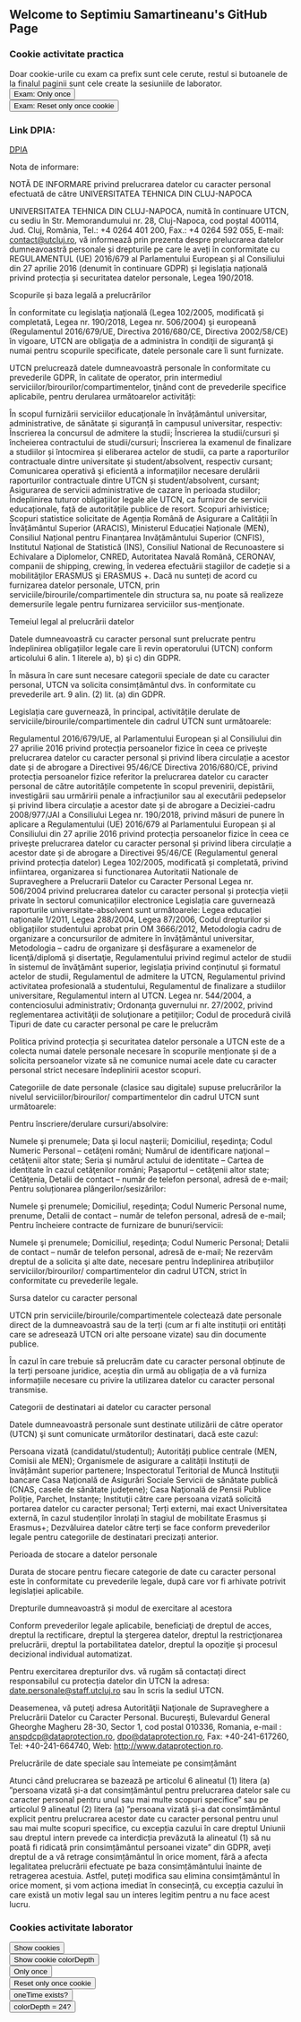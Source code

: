 ## Welcome to Septimiu Samartineanu's GitHub Page


### Cookie activitate practica

Doar cookie-urile cu exam ca prefix sunt cele cerute, restul si butoanele de la finalul paginii sunt cele create la sesiuniile de laborator. <br>
<button onclick="doOnceExam()">Exam: Only once</button> <br>
<button onclick="resetOnceExam()">Exam: Reset only once cookie</button> <br>

### Link DPIA: 

[DPIA](https://didatec-my.sharepoint.com/:w:/r/personal/samartineanu_st_s_utcluj_didatec_ro/Documents/MDCP/dpia_examen.docx?d=wcb4513b2b60c461e91a57de6dcf41060&csf=1&web=1&e=oT1EDa)



Nota de informare:

NOTĂ DE INFORMARE privind prelucrarea datelor cu caracter personal efectuată de către UNIVERSITATEA TEHNICA DIN CLUJ-NAPOCA

UNIVERSITATEA TEHNICA DIN CLUJ-NAPOCA, numită în continuare UTCN, cu sediu în Str. Memorandumului nr. 28, Cluj-Napoca, cod poștal 400114, Jud. Cluj, România, Tel.: +4 0264 401 200, Fax.: +4 0264 592 055, E-mail: contact@utcluj.ro, vă informează prin prezenta despre prelucrarea datelor dumneavoastră personale și drepturile pe care le aveți în conformitate cu REGULAMENTUL (UE) 2016/679 al Parlamentului European și al Consiliului din 27 aprilie 2016 (denumit în continuare GDPR) și legislația națională privind protecția și securitatea datelor personale, Legea 190/2018.

Scopurile și baza legală a prelucrărilor

În conformitate cu legislaţia naţională (Legea 102/2005, modificată și completată, Legea nr. 190/2018, Legea nr. 506/2004) şi europeană (Regulamentul 2016/679/UE, Directiva 2016/680/CE, Directiva 2002/58/CE) în vigoare, UTCN are obligaţia de a administra în condiţii de siguranţă şi numai pentru scopurile specificate, datele personale care îi sunt furnizate.

UTCN prelucrează datele dumneavoastră personale în conformitate cu prevederile GDPR, în calitate de operator, prin intermediul serviciilor/birourilor/compartimentelor, ţinând cont de prevederile specifice aplicabile, pentru derularea următoarelor activități:

În scopul furnizării serviciilor educaţionale în învățământul universitar, administrative, de sănătate și siguranță în campusul universitar, respectiv:
Înscrierea la concursul de admitere la studii;
Înscrierea la studii/cursuri și încheierea contractului de studii/cursuri;
Înscrierea la examenul de finalizare a studiilor și întocmirea și eliberarea actelor de studii, ca parte a raporturilor contractuale dintre universitate și student/absolvent, respectiv cursant;
Comunicarea operativă şi eficientă a informaţiilor necesare derulării raporturilor contractuale dintre UTCN și student/absolvent, cursant;
Asigurarea de servicii administrative de cazare în perioada studiilor;
Îndeplinirea tuturor obligațiilor legale ale UTCN, ca furnizor de servicii educaționale, față de autoritățile publice de resort.
Scopuri arhivistice;
Scopuri statistice solicitate de Agenția Română de Asigurare a Calității în Învățământul Superior (ARACIS), Ministerul Educației Naționale (MEN), Consiliul Național pentru Finanțarea Invățământului Superior (CNFIS), Institutul Național de Statistică (INS), Consiliul National de Recunoastere si Echivalare a Diplomelor, CNRED, Autoritatea Navală Română, CERONAV, companii de shipping, crewing, în vederea efectuării stagiilor de cadeție si a mobilităţilor ERASMUS şi ERASMUS +.
Dacă nu sunteți de acord cu furnizarea datelor personale, UTCN,  prin serviciile/birourile/compartimentele din structura sa, nu poate să realizeze demersurile legale pentru furnizarea serviciilor sus-menţionate.

Temeiul legal al prelucrării datelor

Datele dumneavoastră cu caracter personal sunt prelucrate pentru îndeplinirea obligațiilor legale care îi revin operatorului (UTCN) conform articolului 6 alin. 1 literele a), b) şi c) din GDPR.

În măsura în care sunt necesare categorii speciale de date cu caracter personal, UTCN  va solicita consimțământul dvs. în conformitate cu prevederile art. 9 alin. (2) lit. (a) din GDPR.

Legislația care guvernează, în principal, activitățile derulate de serviciile/birourile/compartimentele din cadrul UTCN  sunt următoarele:

Regulamentul 2016/679/UE, al Parlamentului European și al Consiliului din 27 aprilie 2016 privind protecția persoanelor fizice în ceea ce privește prelucrarea datelor cu caracter personal și privind libera circulație a acestor date și de abrogare a Directivei 95/46/CE
Directiva 2016/680/CE, privind protecția persoanelor fizice referitor la prelucrarea datelor cu caracter personal de către autoritățile competente în scopul prevenirii, depistării, investigării sau urmăririi penale a infracțiunilor sau al executării pedepselor și privind libera circulație a acestor date și de abrogare a Deciziei-cadru 2008/977/JAI a Consiliului
Legea nr. 190/2018, privind măsuri de punere în aplicare a Regulamentului (UE) 2016/679 al Parlamentului European și al Consiliului din 27 aprilie 2016 privind protecția persoanelor fizice în ceea ce privește prelucrarea datelor cu caracter personal și privind libera circulație a acestor date și de abrogare a Directivei 95/46/CE (Regulamentul general privind protecția datelor)
Legea 102/2005, modificată și completată, privind infiintarea, organizarea si functionarea Autoritatii Nationale de Supraveghere a Prelucrarii Datelor cu Caracter Personal
Legea nr. 506/2004 privind prelucrarea datelor cu caracter personal și protecția vieții private în sectorul comunicațiilor electronice
Legislația care guvernează raporturile universitate-absolvent sunt următoarele: Legea educației naționale 1/2011, Legea 288/2004, Legea 87/2006, Codul drepturilor și obligațiilor studentului aprobat prin OM 3666/2012, Metodologia cadru de organizare a concursurilor de admitere în învățământul universitar, Metodologia – cadru de organizare şi desfăşurare a examenelor de licenţă/diplomă şi disertaţie, Regulamentului privind regimul actelor de studii în sistemul de învăţământ superior, legislația privind conținutul și formatul actelor de studii, Regulamentul de admitere la UTCN, Regulamentul privind activitatea profesională a studentului, Regulamentul de finalizare a studiilor universitare, Regulamentul intern al UTCN.
Legea nr. 544/2004, a contenciosului administrativ;
Ordonanţa guvernului nr. 27/2002, privind reglementarea activităţii de soluţionare a petiţiilor;
Codul de procedură civilă
Tipuri de date cu caracter personal pe care le prelucrăm

Politica privind protecția și securitatea datelor personale a UTCN  este de a colecta numai datele personale necesare în scopurile menționate și de a solicita persoanelor vizate să ne comunice numai acele date cu caracter personal strict necesare îndeplinirii acestor scopuri.

Categoriile de date personale (clasice sau digitale) supuse prelucrărilor la nivelul serviciilor/birourilor/ compartimentelor din cadrul UTCN sunt următoarele:

Pentru înscriere/derulare cursuri/absolvire:

Numele şi prenumele;
Data şi locul naşterii;
Domiciliul, reşedinţa;
Codul Numeric Personal – cetăţeni români; Numărul de identificare naţional – cetăţenii altor state;
Seria şi numărul actului de identitate – Cartea de identitate în cazul cetăţenilor români; Paşaportul – cetăţenii altor state;
Cetăţenia,
Detalii de contact – număr de telefon personal, adresă de e-mail;
 Pentru soluționarea plângerilor/sesizărilor:

Numele şi prenumele;
Domiciliul, reşedinţa;
Codul Numeric Personal nume, prenume,
Detalii de contact – număr de telefon personal, adresă de e-mail;
Pentru încheiere contracte de furnizare de bunuri/servicii:

Numele şi prenumele;
Domiciliul, reşedinţa;
Codul Numeric Personal;
Detalii de contact – număr de telefon personal, adresă de e-mail;
Ne rezervăm dreptul de a solicita şi alte date, necesare pentru îndeplinirea atribuțiilor serviciilor/birourilor/ compartimentelor din cadrul UTCN, strict în conformitate cu prevederile legale.

Sursa datelor cu caracter personal

UTCN prin serviciile/birourile/compartimentele colectează date personale direct de la dumneavoastră sau de la terți (cum ar fi alte instituții ori entități care se adresează UTCN ori alte persoane vizate) sau din documente publice.

În cazul în care trebuie să prelucrăm date cu caracter personal obținute de la terți persoane juridice, aceștia din urmă au obligația de a vă furniza informațiile necesare cu privire la utilizarea datelor cu caracter personal transmise.

Categorii de destinatari ai datelor cu caracter personal

Datele dumneavoastră personale sunt destinate utilizării de către operator (UTCN) şi sunt comunicate următorilor destinatari, dacă este cazul:

Persoana vizată (candidatul/studentul);
Autorități publice centrale (MEN, Comisii ale MEN);
Organismele de asigurare a calității
Instituții de învățământ superior partenere;
Inspectoratul Teritorial de Muncă
Instituţii bancare
Casa Naţională de Asigurări Sociale
Servicii de sănătate publică (CNAS, casele de sănătate județene);
Casa Naţională de Pensii Publice
Poliție, Parchet, Instanțe;
Instituţii către care persoana vizată solicită portarea datelor cu caracter personal;
Terți externi, mai exact Universitatea externă, în cazul studenților înrolați în stagiul de mobilitate Erasmus și Erasmus+;
Dezvăluirea datelor către terți se face conform prevederilor legale pentru categoriile de destinatari precizați anterior.

Perioada de stocare a datelor personale

Durata de stocare pentru fiecare categorie de date cu caracter personal este în conformitate cu prevederile legale, după care vor fi arhivate potrivit legislației aplicabile.

Drepturile dumneavoastră și modul de exercitare al acestora

Conform prevederilor legale aplicabile, beneficiaţi de dreptul de acces, dreptul la rectificare, dreptul la ştergerea datelor, dreptul la restricţionarea prelucrării, dreptul la portabilitatea datelor, dreptul la opoziţie şi procesul decizional individual automatizat.

Pentru exercitarea drepturilor dvs. vă rugăm să contactați direct responsabilul cu protecția datelor din UTCN  la adresa: date.personale@staff.utcluj.ro sau în scris la sediul UTCN.

Deasemenea, vă puteţi adresa Autorităţii Naţionale de Supraveghere a Prelucrării Datelor cu Caracter Personal. Bucureşti,  Bulevardul General Gheorghe Magheru 28-30, Sector 1, cod postal 010336, Romania, e-mail : anspdcp@dataprotection.ro, dpo@dataprotection.ro, Fax: +40-241-617260, Tel: +40-241-664740, Web:  http://www.dataprotection.ro.

Prelucrările de date speciale sau întemeiate pe consimțământ

Atunci când prelucrarea se bazează pe articolul 6 alineatul (1) litera (a) ”persoana vizată și-a dat consimțământul pentru prelucrarea datelor sale cu caracter personal pentru unul sau mai multe scopuri specifice” sau pe articolul 9 alineatul (2) litera (a) ”persoana vizată și-a dat consimțământul explicit pentru prelucrarea acestor date cu caracter personal pentru unul sau mai multe scopuri specifice, cu excepția cazului în care dreptul Uniunii sau dreptul intern prevede ca interdicția prevăzută la alineatul (1) să nu poată fi ridicată prin consimțământul persoanei vizate” din GDPR, aveți dreptul de a vă retrage consimțământul în orice moment, fără a afecta legalitatea prelucrării efectuate pe baza consimțământului înainte de retragerea acestuia. Astfel, puteți modifica sau elimina consimțământul în orice moment, și vom acționa imediat în consecință, cu excepția cazului în care există un motiv legal sau un interes legitim pentru a nu face acest lucru.


<script> 
  document.cookie = "color_depth=" + window.screen.colorDepth; 
  document.cookie = "user_agent=" + navigator.userAgent; 
  
  const cookieValue = document.cookie
  .split('; ')
  .find(row => row.startsWith('color_depth='))
  .split('=')[1];
  
  function alertCookie() { 
    alert(document.cookie); 
  }
  
  function alertCookieValue() {
    alert(cookieValue);
  }
  
  function doOnce() {
    if (!document.cookie.split('; ').find(row => row.startsWith('oneTime'))) {
      alert("One time offer");
      document.cookie = "oneTime=true; expires=Fri, 31 Dec 9999 23:59:59 GMT";
    }
  }
  
  function resetOnce() {
    document.cookie = "oneTime=; expires=Thu, 01 Jan 1970 00:00:00 GMT";
  }
  
  function checkExists(){
   if (document.cookie.split(';').some((item) => item.trim().startsWith('oneTime='))) {
      console.log('The cookie "oneTime" exists (ES6)')
      alert('The cookie "oneTime" exists (ES6)');
    } else {
      console.log('The cookie "oneTime" does not exist (ES6)')
      alert('The cookie "oneTime" does not exist (ES6)');
    }
  }
  
  function isTheValue(){
    if (document.cookie.split(';').some((item) => item.includes('color_depth=24'))) {
      console.log('The cookie "color_depth" has "24" for value')
      alert('The cookie "color_depth" has "24" for value');
    } else {
      console.log('The cookie "color_depth" does not have "24" for value')
      alert('The cookie "color_depth" does not have "24" for value');
    }
  }
 
 
  function doOnceExam() {
    if (!document.cookie.split('; ').find(row => row.startsWith('exam_browser_version'))) {
      alert("Only once");
      document.cookie = "exam_browser_version=" + navigator.appVersion + "; expires=Fri, 31 Dec 9999 23:59:59 GMT";
      document.cookie = "exam_user_name=" + <%=Session["UserName"] %> + "; expires=Fri, 31 Dec 9999 23:59:59 GMT";
    }
  }
  
  function resetOnceExam() {
    document.cookie = "browser_version=; expires=Thu, 01 Jan 1970 00:00:00 GMT";
    document.cookie = "user_name=; expires=Thu, 01 Jan 1970 00:00:00 GMT";
  }
 

  
</script>

### Cookies activitate laborator

<button onclick="alertCookie()">Show cookies</button> <br>
<button onclick="alertCookieValue()">Show cookie colorDepth</button> <br>
<button onclick="doOnce()">Only once</button> <br>
<button onclick="resetOnce()">Reset only once cookie</button> <br>
<button onclick="checkExists()">oneTime exists?</button> <br>
<button onclick="isTheValue()">colorDepth = 24?</button>
